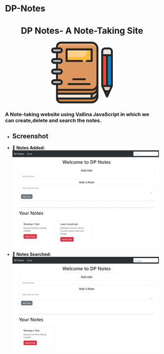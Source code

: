 # DP-Notes

<h1 align="center">DP Notes- A Note-Taking Site </h1>
<p align="center">
<img width="40%" src="./DP_Notes.png" alt="main page">
</p>
<h3>
A Note-taking website using Vallina JavaScript in which we can create,delete and search the notes.
</h3>

- ## Screenshot
- 🌝 **Notes Added:**
![image](site2.jpeg)

- 🌝 **Notes Searched:**
![image](site1.jpeg)

